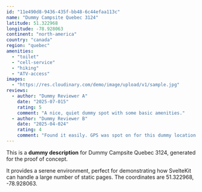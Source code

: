 ```yaml
---
id: "11e490d8-9436-435f-bb48-6c44efaa113c"
name: "Dummy Campsite Quebec 3124"
latitude: 51.322968
longitude: -78.928063
continent: "north-america"
country: "canada"
region: "quebec"
amenities:
  - "toilet"
  - "cell-service"
  - "hiking"
  - "ATV-access"
images:
  - "https://res.cloudinary.com/demo/image/upload/v1/sample.jpg"
reviews:
  - author: "Dummy Reviewer A"
    date: "2025-07-015"
    rating: 5
    comment: "A nice, quiet dummy spot with some basic amenities."
  - author: "Dummy Reviewer B"
    date: "2025-04-024"
    rating: 4
    comment: "Found it easily. GPS was spot on for this dummy location."
---
```


This is a **dummy description** for Dummy Campsite Quebec 3124, generated for the proof of concept.

It provides a serene environment, perfect for demonstrating how SvelteKit can handle a large number of static pages. The coordinates are 51.322968, -78.928063.
